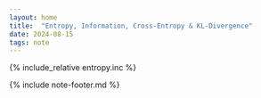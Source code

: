 ```yaml
---
layout: home
title:  "Entropy, Information, Cross-Entropy & KL-Divergence"
date: 2024-08-15
tags: note
---
```


{% include_relative entropy.inc %}

{% include note-footer.md %}
